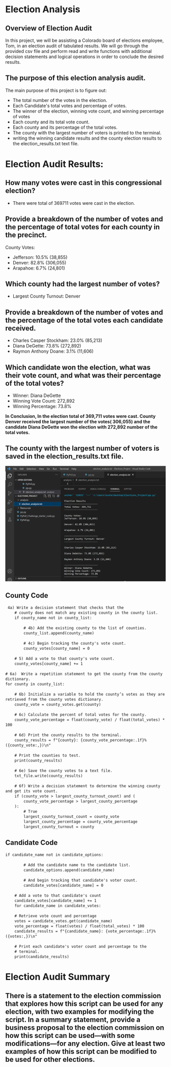 # Election Analysis

## Overview of Election Audit
In this project, we will be assisting a Colorado board of elections employee, Tom, in an election audit of tabulated results. We will go through the provided csv file and perform read and write functions with additional decision statements and logical operations in order to conclude the desired results.

## The purpose of this election analysis audit.
The main purpose of this project is to figure out:
- The total number of the votes in the election.
- Each Candidate's total votes and percentage of votes.
- The winner of the election, winning vote count, and winning percentage of votes 
- Each county and its total vote count.
- Each county and its percentage of the total votes.
- The county with the largest number of voters is printed to the terminal.
- writing the winning candidate results and the county election results to the election_results.txt text file.

# Election Audit Results:

 ## How many votes were cast in this congressional election?
- There were total of 369711 votes were cast in the election.

 ## Provide a breakdown of the number of votes and the percentage of total votes for each county in the precinct.
County Votes:
- Jefferson: 10.5% (38,855)
- Denver: 82.8% (306,055)
- Arapahoe: 6.7% (24,801)

 ## Which county had the largest number of votes?
- Largest County Turnout: Denver

 ## Provide a breakdown of the number of votes and the percentage of the total votes each candidate received.
- Charles Casper Stockham: 23.0% (85,213)
- Diana DeGette: 73.8% (272,892)
- Raymon Anthony Doane: 3.1% (11,606)


 ## Which candidate won the election, what was their vote count, and what was their percentage of the total votes?
- Winner: Diana DeGette
- Winning Vote Count: 272,892
- Winning Percentage: 73.8%

<b>In Conclusion, In the election total of 369,711 votes were cast. County Denver received the largest number of the votes( 306,055) and the candidate Diana DeGette    won the election with 272,892 number of the total votes.</b>


 ## The county with the largest number of voters is saved in the election_results.txt file.
 
![Test Image](/Resources/Election_Analysis.png)

 ## County Code 

     4a) Write a decision statement that checks that the
        # county does not match any existing county in the county list.
        if county_name not in county_list:

            # 4b) Add the existing county to the list of counties.
            county_list.append(county_name)

            # 4c) Begin tracking the county's vote count.
            county_votes[county_name] = 0

        # 5) Add a vote to that county's vote count.
        county_votes[county_name] += 1

    # 6a)  Write a repetition statement to get the county from the county dictionary.
    for county in county_list:

        # 6b) Initialize a variable to hold the county’s votes as they are retrieved from the county votes dictionary.
        county_vote = county_votes.get(county)

        # 6c) Calculate the percent of total votes for the county.
        county_vote_percentage = float(county_vote) / float(total_votes) * 100

        # 6d) Print the county results to the terminal.
        county_results = f"{county}: {county_vote_percentage:.1f}% ({county_vote:,})\n"

        # Print the counties to test.
        print(county_results)

        # 6e) Save the county votes to a text file.
        txt_file.write(county_results)

        # 6f) Write a decision statement to determine the winning county and get its vote count.
        if (county_vote > largest_county_turnout_count) and (
            county_vote_percentage > largest_county_percentage
        ):
            # True
            largest_county_turnout_count = county_vote
            largest_county_percentage = county_vote_percentage
            largest_county_turnout = county
            
 ## Candidate Code
    if candidate_name not in candidate_options:

            # Add the candidate name to the candidate list.
            candidate_options.append(candidate_name)

            # And begin tracking that candidate's voter count.
            candidate_votes[candidate_name] = 0

        # Add a vote to that candidate's count
        candidate_votes[candidate_name] += 1
        for candidate_name in candidate_votes:

        # Retrieve vote count and percentage
        votes = candidate_votes.get(candidate_name)
        vote_percentage = float(votes) / float(total_votes) * 100
        candidate_results = f"{candidate_name}: {vote_percentage:.1f}% ({votes:,})\n"

        # Print each candidate's voter count and percentage to the
        # terminal.
        print(candidate_results)



# Election Audit Summary

## There is a statement to the election commission that explores how this script can be used for any election, with two examples for modifying the script. In a summary statement, provide a business proposal to the election commission on how this script can be used—with some modifications—for any election. Give at least two examples of how this script can be modified to be used for other elections.
